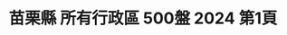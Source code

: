 ---
title: "苗栗縣 所有行政區 500盤 2024 第1頁"
description: "苗栗縣 所有行政區 500盤 2024 獲獎餐廳 第1頁"
keywords:
  - 美食競賽
  - 台灣美食
  - 美食精選
datePublished: "2025-06-30"
dateModified: "2025-07-03"
city: "苗栗縣"
district: "所有行政區"
award: "500盤"
year: "2024"
page: 1
count: 1

restaurants:
  - name: "斗煥坪水餃館"
    city: "苗栗縣"
    district: "頭份市"
    address: "苗栗縣頭份市中正二路210號"
    phone: "037660166"
    geo: "24.680302336757983, 120.9468297837565"
    link: "苗栗縣/頭份市/斗煥坪水餃館"
    google_map: "https://maps.app.goo.gl/6oHAV4658nAmiz7R9"
    footinder: "https://footinder.com.tw/%E8%8B%97%E6%A0%97%E7%B8%A3%E9%A0%AD%E4%BB%BD%E5%B8%82/74641/"
    award:
    - name: "500盤"
      year: "2024"
---